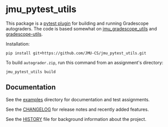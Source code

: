 # jmu_pytest_utils

This package is a [pytest plugin][1] for building and running Gradescope autograders.
The code is based somewhat on [jmu_gradescope_utils][2] and [gradescope-utils][3].

Installation:

    pip install git+https://github.com/JMU-CS/jmu_pytest_utils.git

To build `autograder.zip`, run this command from an assignment's directory:

    jmu_pytest_utils build

[1]: https://docs.pytest.org/en/stable/how-to/plugins.html
[2]: https://github.com/JMU-CS/jmu_python_gradescope_utils
[3]: https://github.com/gradescope/gradescope-utils


## Documentation

See the [examples](examples) directory for documentation and test assignments.

See the [CHANGELOG](CHANGELOG.md) for release notes and recently added features.

See the [HISTORY](HISTORY.md) file for background information about the project.
